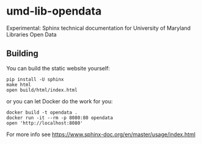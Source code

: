 # umd-lib-opendata
Experimental: Sphinx technical documentation for University of Maryland Libraries Open Data

## Building

You can build the static website yourself:

```
pip install -U sphinx
make html
open build/html/index.html
```

or you can let Docker do the work for you:

```
docker build -t opendata .
docker run -it --rm -p 8080:80 opendata
open 'http://localhost:8080'
```

For more info see https://www.sphinx-doc.org/en/master/usage/index.html